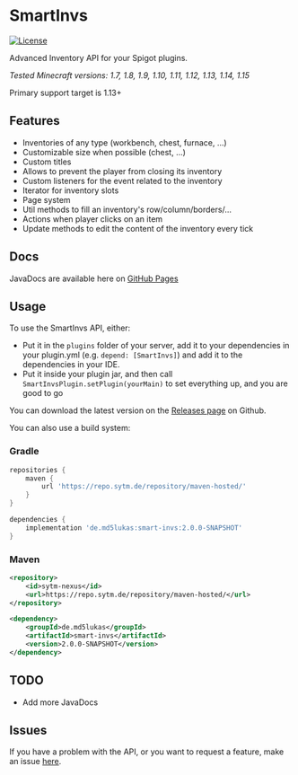 # SmartInvs
[![License](https://img.shields.io/github/license/sytm/smart-invs.svg?style=flat-square)](https://github.com/Sytm/smart-invs/blob/master/LICENSE)

Advanced Inventory API for your Spigot plugins.


*Tested Minecraft versions: 1.7, 1.8, 1.9, 1.10, 1.11, 1.12, 1.13, 1.14, 1.15*

Primary support target is 1.13+

## Features
* Inventories of any type (workbench, chest, furnace, ...)
* Customizable size when possible (chest, ...)
* Custom titles
* Allows to prevent the player from closing its inventory
* Custom listeners for the event related to the inventory
* Iterator for inventory slots
* Page system
* Util methods to fill an inventory's row/column/borders/...
* Actions when player clicks on an item
* Update methods to edit the content of the inventory every tick

## Docs
JavaDocs are available here on [GitHub Pages](https://sytm.github.io/smart-invs/apidocs/)

## Usage
To use the SmartInvs API, either:
- Put it in the `plugins` folder of your server, add it to your dependencies in your plugin.yml (e.g. `depend: [SmartInvs]`) and add it to the dependencies in your IDE.
- Put it inside your plugin jar, and then call `SmartInvsPlugin.setPlugin(yourMain)` to set everything up, and you are good to go

You can download the latest version on the [Releases page](https://github.com/Sytm/smart-invs/releases) on Github.

You can also use a build system:
### Gradle
```gradle
repositories {
    maven {
        url 'https://repo.sytm.de/repository/maven-hosted/'
    }
}

dependencies {
    implementation 'de.md5lukas:smart-invs:2.0.0-SNAPSHOT'
}
```

### Maven
```xml
<repository>
    <id>sytm-nexus</id>
    <url>https://repo.sytm.de/repository/maven-hosted/</url>
</repository>
```
```xml
<dependency>
    <groupId>de.md5lukas</groupId>
    <artifactId>smart-invs</artifactId>
    <version>2.0.0-SNAPSHOT</version>
</dependency>
```

## TODO
* Add more JavaDocs

## Issues
If you have a problem with the API, or you want to request a feature, make an issue [here](https://github.com/Sytm/smart-invs/issues).
